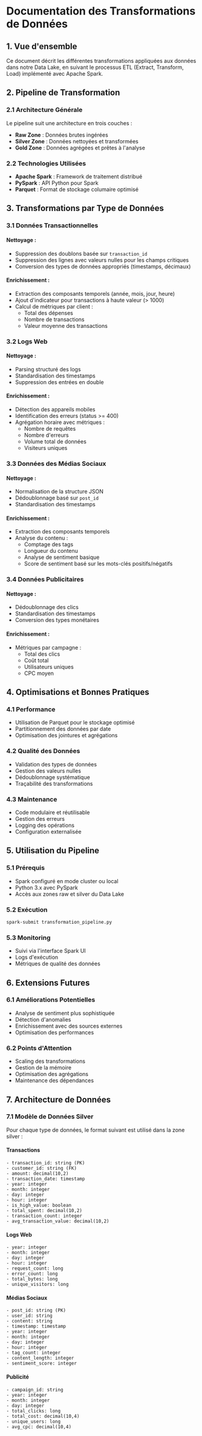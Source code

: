 # Documentation des Transformations de Données

## 1. Vue d'ensemble

Ce document décrit les différentes transformations appliquées aux données dans notre Data Lake, en suivant le processus ETL (Extract, Transform, Load) implémenté avec Apache Spark.

## 2. Pipeline de Transformation

### 2.1 Architecture Générale

Le pipeline suit une architecture en trois couches :
- **Raw Zone** : Données brutes ingérées
- **Silver Zone** : Données nettoyées et transformées
- **Gold Zone** : Données agrégées et prêtes à l'analyse

### 2.2 Technologies Utilisées

- **Apache Spark** : Framework de traitement distribué
- **PySpark** : API Python pour Spark
- **Parquet** : Format de stockage columaire optimisé

## 3. Transformations par Type de Données

### 3.1 Données Transactionnelles

#### Nettoyage :
- Suppression des doublons basée sur `transaction_id`
- Suppression des lignes avec valeurs nulles pour les champs critiques
- Conversion des types de données appropriés (timestamps, décimaux)

#### Enrichissement :
- Extraction des composants temporels (année, mois, jour, heure)
- Ajout d'indicateur pour transactions à haute valeur (> 1000)
- Calcul de métriques par client :
  * Total des dépenses
  * Nombre de transactions
  * Valeur moyenne des transactions

### 3.2 Logs Web

#### Nettoyage :
- Parsing structuré des logs
- Standardisation des timestamps
- Suppression des entrées en double

#### Enrichissement :
- Détection des appareils mobiles
- Identification des erreurs (status >= 400)
- Agrégation horaire avec métriques :
  * Nombre de requêtes
  * Nombre d'erreurs
  * Volume total de données
  * Visiteurs uniques

### 3.3 Données des Médias Sociaux

#### Nettoyage :
- Normalisation de la structure JSON
- Dédoublonnage basé sur `post_id`
- Standardisation des timestamps

#### Enrichissement :
- Extraction des composants temporels
- Analyse du contenu :
  * Comptage des tags
  * Longueur du contenu
  * Analyse de sentiment basique
  * Score de sentiment basé sur les mots-clés positifs/négatifs

### 3.4 Données Publicitaires

#### Nettoyage :
- Dédoublonnage des clics
- Standardisation des timestamps
- Conversion des types monétaires

#### Enrichissement :
- Métriques par campagne :
  * Total des clics
  * Coût total
  * Utilisateurs uniques
  * CPC moyen

## 4. Optimisations et Bonnes Pratiques

### 4.1 Performance
- Utilisation de Parquet pour le stockage optimisé
- Partitionnement des données par date
- Optimisation des jointures et agrégations

### 4.2 Qualité des Données
- Validation des types de données
- Gestion des valeurs nulles
- Dédoublonnage systématique
- Traçabilité des transformations

### 4.3 Maintenance
- Code modulaire et réutilisable
- Gestion des erreurs
- Logging des opérations
- Configuration externalisée

## 5. Utilisation du Pipeline

### 5.1 Prérequis
- Spark configuré en mode cluster ou local
- Python 3.x avec PySpark
- Accès aux zones raw et silver du Data Lake

### 5.2 Exécution
```bash
spark-submit transformation_pipeline.py
```

### 5.3 Monitoring
- Suivi via l'interface Spark UI
- Logs d'exécution
- Métriques de qualité des données

## 6. Extensions Futures

### 6.1 Améliorations Potentielles
- Analyse de sentiment plus sophistiquée
- Détection d'anomalies
- Enrichissement avec des sources externes
- Optimisation des performances

### 6.2 Points d'Attention
- Scaling des transformations
- Gestion de la mémoire
- Optimisation des agrégations
- Maintenance des dépendances

## 7. Architecture de Données

### 7.1 Modèle de Données Silver
Pour chaque type de données, le format suivant est utilisé dans la zone silver :

#### Transactions
```
- transaction_id: string (PK)
- customer_id: string (FK)
- amount: decimal(10,2)
- transaction_date: timestamp
- year: integer
- month: integer
- day: integer
- hour: integer
- is_high_value: boolean
- total_spent: decimal(10,2)
- transaction_count: integer
- avg_transaction_value: decimal(10,2)
```

#### Logs Web
```
- year: integer
- month: integer
- day: integer
- hour: integer
- request_count: long
- error_count: long
- total_bytes: long
- unique_visitors: long
```

#### Médias Sociaux
```
- post_id: string (PK)
- user_id: string
- content: string
- timestamp: timestamp
- year: integer
- month: integer
- day: integer
- hour: integer
- tag_count: integer
- content_length: integer
- sentiment_score: integer
```

#### Publicité
```
- campaign_id: string
- year: integer
- month: integer
- day: integer
- total_clicks: long
- total_cost: decimal(10,4)
- unique_users: long
- avg_cpc: decimal(10,4)
```
